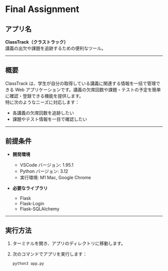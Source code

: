 # Final Assignment

## アプリ名

**ClassTrack（クラストラック）**  
講義の出欠や課題を追跡するための便利なツール。

---

## 概要

ClassTrack は、学生が自分の取得している講義に関連する情報を一括で管理できる Web アプリケーションです。講義の欠席回数や課題・テストの予定を簡単に確認・登録できる機能を提供します。  
特に次のようなニーズに対応します：

- 各講義の欠席回数を追跡したい
- 課題やテスト情報を一目で確認したい

---

## 前提条件

- **開発環境**

  - VSCode バージョン: 1.95.1
  - Python バージョン: 3.12
  - 実行環境: M1 Mac, Google Chrome

- **必要なライブラリ**
  - Flask
  - Flask-Login
  - Flask-SQLAlchemy

---

## 実行方法

1. ターミナルを開き、アプリのディレクトリに移動します。
2. 次のコマンドでアプリを実行します：

   ```bash
   python3 app.py
   ```
